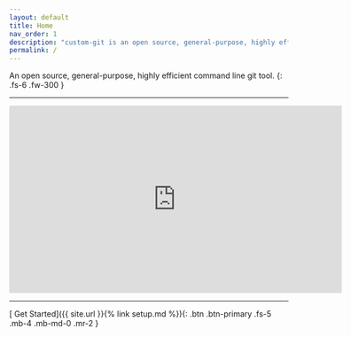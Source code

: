 ```yaml
---
layout: default
title: Home
nav_order: 1
description: "custom-git is an open source, general-purpose, highly efficient command line git tool."
permalink: /
---
```


An open source, general-purpose, highly efficient command line git tool.
{: .fs-6 .fw-300 }

---

<iframe width="600" height="337.5" src="https://www.youtube.com/embed/StaPAVXnAm0?start=166&end=186&controls=0&modestbranding=1&disablekb=1&autohide=1&rel=0&fs=1&iv_load_policy=3&widget_referrer=https://custom-git.io" title="gadd demo" frameborder="0" allow="clipboard-write; encrypted-media; gyroscope; picture-in-picture" allowfullscreen></iframe>

---

<!-- [Setup custom-git]({{ site.baseurl }}{% link setup.md %}){: .btn .btn-primary .fs-5 .mb-4 .mb-md-0 .mr-2 } -->
[<i class="fas fa-cog fa-x"></i> Get Started]({{ site.url }}{% link setup.md %}){: .btn .btn-primary .fs-5 .mb-4 .mb-md-0 .mr-2 }
<div class="g-ytsubscribe" data-channelid="UC_pNb_w0nc_mnfBOUtCmhQQ" data-layout="full" data-count="default"></div>
